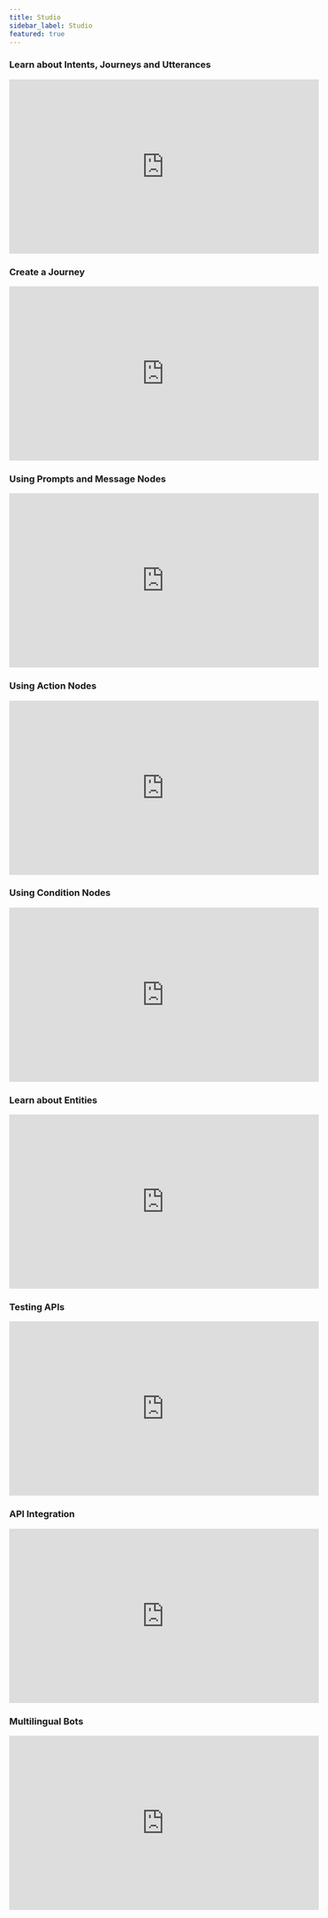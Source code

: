 ```yaml
---
title: Studio
sidebar_label: Studio
featured: true
---
```


### Learn about Intents, Journeys and Utterances

<iframe width="560" height="315" src="https://www.youtube.com/embed/SKkZCFXDy30" title="YouTube video player" frameborder="0" allow="autoplay; clipboard-write; picture-in-picture" alllow="fullscreen"></iframe>

### Create a Journey

<iframe width="560" height="315" src="https://www.youtube.com/embed/sEcaUbfxq7k" title="YouTube video player" frameborder="0" allow="autoplay; clipboard-write; picture-in-picture" alllow="fullscreen"></iframe>

### Using Prompts and Message Nodes

<iframe width="560" height="315" src="https://www.youtube.com/embed/
2wd1qzuxbMI" title="YouTube video player" frameborder="0" allow="autoplay; clipboard-write; picture-in-picture" alllow="fullscreen"></iframe>

### Using Action Nodes

<iframe width="560" height="315" src="https://www.youtube.com/embed/-dzYNPp6rPo" title="YouTube video player" frameborder="0" allow="autoplay; clipboard-write; picture-in-picture" alllow="fullscreen"></iframe>

### Using Condition Nodes

<iframe width="560" height="315" src="https://www.youtube.com/embed/lCzwrr1GuAk" title="YouTube video player" frameborder="0" allow="autoplay; clipboard-write; picture-in-picture" alllow="fullscreen"></iframe>

### Learn about Entities

<iframe width="560" height="315" src="https://www.youtube.com/embed/eYqVIgo5IoU" title="YouTube video player" frameborder="0" allow="autoplay; clipboard-write; picture-in-picture" alllow="fullscreen"></iframe>

### Testing APIs

<iframe width="560" height="315" src="https://www.youtube.com/embed/ul9b3pwNIC4" title="YouTube video player" frameborder="0" allow="autoplay; clipboard-write; picture-in-picture" alllow="fullscreen"></iframe>

### API Integration

<iframe width="560" height="315" src="https://www.youtube.com/embed/Z9Q3aRcWxK4" title="YouTube video player" frameborder="0" allow="autoplay; clipboard-write; picture-in-picture" alllow="fullscreen"></iframe>

### Multilingual Bots

<iframe width="560" height="315" src="https://www.youtube.com/embed/6O06JMl2we0" title="YouTube video player" frameborder="0" allow="autoplay; clipboard-write; picture-in-picture" alllow="fullscreen"></iframe>


